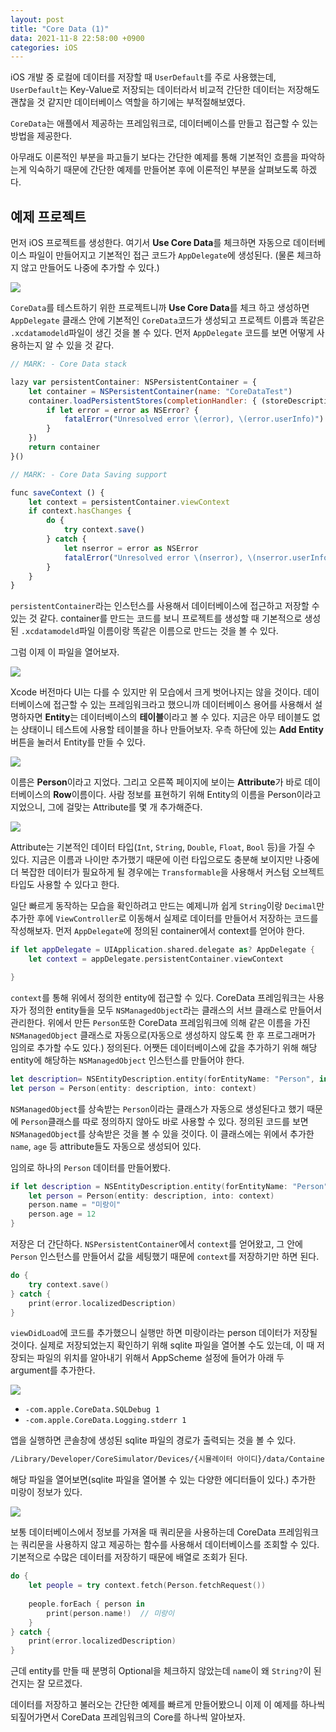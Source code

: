 ```yaml
---
layout: post
title: "Core Data (1)"
data: 2021-11-8 22:58:00 +0900
categories: iOS
---
```


iOS 개발 중 로컬에 데이터를 저장할 때 `UserDefault`를 주로 사용했는데, `UserDefault`는 Key-Value로 저장되는 데이터라서 비교적 간단한 데이터는 저장해도 괜찮을 것 같지만 데이터베이스 역할을 하기에는 부적절해보였다.

`CoreData`는 애플에서 제공하는 프레임워크로, 데이터베이스를 만들고 접근할 수 있는 방법을 제공한다. 

아무래도 이론적인 부분을 파고들기 보다는 간단한 예제를 통해 기본적인 흐름을 파악하는게 익숙하기 때문에 간단한 예제를 만들어본 후에 이론적인 부분을 살펴보도록 하겠다.

## 예제 프로젝트

먼저 iOS 프로젝트를 생성한다. 여기서 **Use Core Data**를 체크하면 자동으로 데이터베이스 파일이 만들어지고 기본적인 접근 코드가 `AppDelegate`에 생성된다. (물론 체크하지 않고 만들어도 나중에 추가할 수 있다.)

![](/assets/iOS/CoreData/make_project.png)

`CoreData`를 테스트하기 위한 프로젝트니까 **Use Core Data**를 체크 하고 생성하면 `AppDelegate` 클래스 안에 기본적인 `CoreData`코드가 생성되고 프로젝트 이름과 똑같은 `.xcdatamodeld`파일이 생긴 것을 볼 수 있다. 먼저 `AppDelegate` 코드를 보면 어떻게 사용하는지 알 수 있을 것 같다.

```jsx
// MARK: - Core Data stack

lazy var persistentContainer: NSPersistentContainer = {
	let container = NSPersistentContainer(name: "CoreDataTest")
	container.loadPersistentStores(completionHandler: { (storeDescription, error) in
		if let error = error as NSError? {
			fatalError("Unresolved error \(error), \(error.userInfo)")
		}
	})
	return container
}()

// MARK: - Core Data Saving support

func saveContext () {
	let context = persistentContainer.viewContext
	if context.hasChanges {
		do {
			try context.save()
		} catch {
			let nserror = error as NSError
			fatalError("Unresolved error \(nserror), \(nserror.userInfo)")
		}
	}
}
```

`persistentContainer`라는 인스턴스를 사용해서 데이터베이스에 접근하고 저장할 수 있는 것 같다. container를 만드는 코드를 보니 프로젝트를 생성할 때 기본적으로 생성된 `.xcdatamodeld`파일 이름이랑 똑같은 이름으로 만드는 것을 볼 수 있다.

그럼 이제 이 파일을 열어보자.

![](/assets/iOS/CoreData/empty_datamodel.png)

Xcode 버전마다 UI는 다를 수 있지만 위 모습에서 크게 벗어나지는 않을 것이다. 데이터베이스에 접근할 수 있는 프레임워크라고 했으니까 데이터베이스 용어를 사용해서 설명하자면 **Entity**는 데이터베이스의 **테이블**이라고 볼 수 있다. 지금은 아무 테이블도 없는 상태이니 테스트에 사용할 테이블을 하나 만들어보자. 우측 하단에 있는 **Add Entity**버튼을 눌러서 Entity를 만들 수 있다.

![](/assets/iOS/CoreData/empty_entity.png)

이름은 **Person**이라고 지었다. 그리고 오른쪽 페이지에 보이는 **Attribute**가 바로 데이터베이스의 **Row**이름이다. 사람 정보를 표현하기 위해 Entity의 이름을 Person이라고 지었으니, 그에 걸맞는 Attribute를 몇 개 추가해준다.

![](/assets/iOS/CoreData/sample_entity.png)

Attribute는 기본적인 데이터 타입(`Int`, `String`, `Double`, `Float`, `Bool` 등)을 가질 수 있다. 지금은 이름과 나이만 추가했기 때문에 이런 타입으로도 충분해 보이지만 나중에 더 복잡한 데이터가 필요하게 될 경우에는 `Transformable`을 사용해서 커스텀 오브젝트 타입도 사용할 수 있다고 한다.

일단 빠르게 동작하는 모습을 확인하려고 만드는 예제니까 쉽게 `String`이랑 `Decimal`만 추가한 후에 `ViewController`로 이동해서 실제로 데이터를 만들어서 저장하는 코드를 작성해보자. 먼저 `AppDelegate`에 정의된 container에서 context를 얻어야 한다.

```swift
if let appDelegate = UIApplication.shared.delegate as? AppDelegate {
	let context = appDelegate.persistentContainer.viewContext

}
```

`context`를 통해 위에서 정의한 entity에 접근할 수 있다. CoreData 프레임워크는 사용자가 정의한 entity들을 모두 `NSManagedObject`라는 클래스의 서브 클래스로 만들어서 관리한다. 위에서 만든 `Person`또한 CoreData 프레임워크에 의해 같은 이름을 가진 `NSManagedObject` 클래스로 자동으로(자동으로 생성하지 않도록 한 후 프로그래머가 임의로 추가할 수도 있다.) 정의된다. 어쨋든 데이터베이스에 값을 추가하기 위해 해당 entity에 해당하는 `NSManagedObject` 인스턴스를 만들어야 한다.

```swift
let description= NSEntityDescription.entity(forEntityName: "Person", in: context)!
let person = Person(entity: description, into: context)
```

`NSManagedObject`를 상속받는 `Person`이라는 클래스가 자동으로 생성된다고 했기 때문에 `Person`클래스를 따로 정의하지 않아도 바로 사용할 수 있다. 정의된 코드를 보면 `NSManagedObject`를 상속받은 것을 볼 수 있을 것이다. 이 클래스에는 위에서 추가한 `name`, `age` 등 attribute들도 자동으로 생성되어 있다. 

임의로 하나의 `Person` 데이터를 만들어봤다.

```swift
if let description = NSEntityDescription.entity(forEntityName: "Person", in: context) {
	let person = Person(entity: description, into: context)
	person.name = "미랑이"
	person.age = 12
}
```

저장은 더 간단하다. `NSPersistentContainer`에서 `context`를 얻어왔고, 그 안에 `Person` 인스턴스를 만들어서 값을 세팅했기 때문에 `context`를 저장하기만 하면 된다.

```swift
do {
	try context.save()
} catch {
	print(error.localizedDescription)
}
```

`viewDidLoad`에 코드를 추가했으니 실행만 하면 미랑이라는 person 데이터가 저장될 것이다. 실제로 저장되었는지 확인하기 위해 sqlite 파일을 열어볼 수도 있는데, 이 때 저장되는 파일의 위치를 알아내기 위해서 AppScheme 설정에 들어가 아래 두 argument를 추가한다.

![](/assets/iOS/CoreData/edit_scheme.png)

- `-com.apple.CoreData.SQLDebug 1`
- `-com.apple.CoreData.Logging.stderr 1`

앱을 실행하면 콘솔창에 생성된 sqlite 파일의 경로가 출력되는 것을 볼 수 있다. 

```bash
/Library/Developer/CoreSimulator/Devices/{시뮬레이터 아이디}/data/Containers/Data/Application/{앱 아이디}/Library/Application Support/CoreDataTest.sqlite
```

해당 파일을 열어보면(sqlite 파일을 열어볼 수 있는 다양한 에디터들이 있다.) 추가한 미랑이 정보가 있다.

![](/assets/iOS/CoreData/open_sqlite.png)

보통 데이터베이스에서 정보를 가져올 때 쿼리문을 사용하는데 CoreData 프레임워크는 쿼리문을 사용하지 않고 제공하는 함수를 사용해서 데이터베이스를 조회할 수 있다. 기본적으로 수많은 데이터를 저장하기 때문에 배열로 조회가 된다.

```swift
do {
	let people = try context.fetch(Person.fetchRequest())
	
	people.forEach { person in
		print(person.name!)  // 미랑이
	}
} catch {
	print(error.localizedDescription)
}
```

근데 entity를 만들 때 분명히 Optional을 체크하지 않았는데 `name`이 왜 `String?`이 된건지는 잘 모르겠다.

데이터를 저장하고 불러오는 간단한 예제를 빠르게 만들어봤으니 이제 이 예제를 하나씩 되짚어가면서 CoreData 프레임워크의 Core를 하나씩 알아보자.